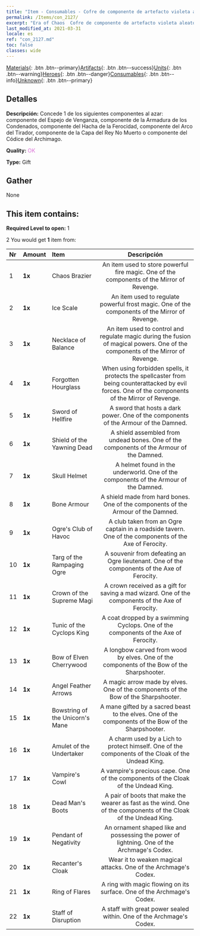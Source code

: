 ```yaml
---
title: "Item - Consumables - Cofre de componente de artefacto violeta aleatorio"
permalink: /Items/con_2127/
excerpt: "Era of Chaos  Cofre de componente de artefacto violeta aleatorio"
last_modified_at: 2021-03-31
locale: es
ref: "con_2127.md"
toc: false
classes: wide
---
```

 [Materials](/es/Items/){: .btn .btn--primary}[Artifacts](/es/Items/Artifacts/){: .btn .btn--success}[Units](/es/Items/Units/){: .btn .btn--warning}[Heroes](/es/Items/Heroes/){: .btn .btn--danger}[Consumables](/es/Items/Consumables/){: .btn .btn--info}[Unknown](/es/Items/Unknown/){: .btn .btn--primary}

## Detalles
 **Descripción:** Concede 1 de los siguientes componentes al azar: componente del Espejo de Venganza, componente de la Armadura de los Condenados, componente del Hacha de la Ferocidad, componente del Arco del Tirador, componente de la Capa del Rey No Muerto o componente del Códice del Archimago.

 **Quality:** <span style="color: #DA70D6">OK</span>

 **Type:** Gift

## Gather

  None

## This item contains:

 **Required Level to open:** 1

 2 You would get **1** item  from:

  | Nr | Amount |     Item    | Descripción |
  |:---|:-------|:------------|:-----------:|
  | 1 |  **1x** | Chaos Brazier | An item used to store powerful fire magic. One of the components of the Mirror of Revenge.  | 
  | 2 |  **1x** | Ice Scale | An item used to regulate powerful frost magic. One of the components of the Mirror of Revenge.  | 
  | 3 |  **1x** | Necklace of Balance | An item used to control and regulate magic during the fusion of magical powers. One of the components of the Mirror of Revenge.  | 
  | 4 |  **1x** | Forgotten Hourglass | When using forbidden spells, it protects the spellcaster from being counterattacked by evil forces. One of the components of the Mirror of Revenge.  | 
  | 5 |  **1x** | Sword of Hellfire | A sword that hosts a dark power. One of the components of the Armour of the Damned.  | 
  | 6 |  **1x** | Shield of the Yawning Dead | A shield assembled from undead bones. One of the components of the Armour of the Damned.  | 
  | 7 |  **1x** | Skull Helmet | A helmet found in the underworld. One of the components of the Armour of the Damned.  | 
  | 8 |  **1x** | Bone Armour | A shield made from hard bones. One of the components of the Armour of the Damned.  | 
  | 9 |  **1x** | Ogre's Club of Havoc | A club taken from an Ogre captain in a roadside tavern. One of the components of the Axe of Ferocity.  | 
  | 10 |  **1x** | Targ of the Rampaging Ogre | A souvenir from defeating an Ogre lieutenant. One of the components of the Axe of Ferocity.  | 
  | 11 |  **1x** | Crown of the Supreme Magi | A crown received as a gift for saving a mad wizard. One of the components of the Axe of Ferocity.  | 
  | 12 |  **1x** | Tunic of the Cyclops King | A coat dropped by a swimming Cyclops. One of the components of the Axe of Ferocity.  | 
  | 13 |  **1x** | Bow of Elven Cherrywood | A longbow carved from wood by elves. One of the components of the Bow of the Sharpshooter.  | 
  | 14 |  **1x** | Angel Feather Arrows | A magic arrow made by elves. One of the components of the Bow of the Sharpshooter.  | 
  | 15 |  **1x** | Bowstring of the Unicorn's Mane | A mane gifted by a sacred beast to the elves. One of the components of the Bow of the Sharpshooter.  | 
  | 16 |  **1x** | Amulet of the Undertaker | A charm used by a Lich to protect himself. One of the components of the Cloak of the Undead King.  | 
  | 17 |  **1x** | Vampire's Cowl | A vampire's precious cape. One of the components of the Cloak of the Undead King.  | 
  | 18 |  **1x** | Dead Man's Boots | A pair of boots that make the wearer as fast as the wind. One of the components of the Cloak of the Undead King.  | 
  | 19 |  **1x** | Pendant of Negativity | An ornament shaped like and possessing the power of lightning. One of the Archmage's Codex.  | 
  | 20 |  **1x** | Recanter's Cloak | Wear it to weaken magical attacks. One of the Archmage's Codex.  | 
  | 21 |  **1x** | Ring of Flares | A ring with magic flowing on its surface. One of the Archmage's Codex.  | 
  | 22 |  **1x** | Staff of Disruption | A staff with great power sealed within. One of the Archmage's Codex.  | 

